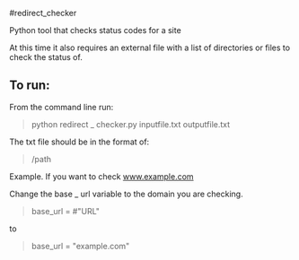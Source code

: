 #redirect_checker


Python tool that checks status codes for a site

At this time it also requires an external file with a list of directories or files to check the status of.

To run:
-
From the command line run:
>python redirect _ checker.py inputfile.txt outputfile.txt

The txt file should be in the format of: 
>/path

Example.
If you want to check www.example.com

Change the base _ url variable to the domain you are checking.

>base_url = #"URL"

to

>base_url = "example.com"
